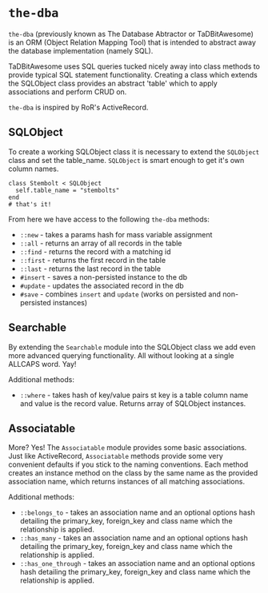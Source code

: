 # `the-dba`

`the-dba` (previously known as The Database Abtractor or TaDBitAwesome) is an ORM (Object Relation Mapping Tool) that is intended to abstract away the database implementation (namely SQL).

TaDBitAwesome uses SQL queries tucked nicely away into class methods to provide typical SQL statement functionality. Creating a class which extends the SQLObject class provides an abstract 'table' which to apply associations and perform CRUD on.

`the-dba` is inspired by RoR's ActiveRecord.

## SQLObject

To create a working SQLObject class it is necessary to extend the `SQLObject` class and set the table_name. `SQLObject` is smart enough to get it's own column names.

```
class Stembolt < SQLObject
  self.table_name = "stembolts"
end
# that's it!
```

From here we have access to the following `the-dba` methods:

* `::new` - takes a params hash for mass variable assignment
* `::all` - returns an array of all records in the table
* `::find` - returns the record with a matching id
* `::first` - returns the first record in the table
* `::last` - returns the last record in the table
* `#insert` - saves a non-persisted instance to the db
* `#update` - updates the associated record in the db
* `#save` - combines `insert` and `update` (works on persisted and non-persisted instances)

## Searchable

By extending the `Searchable` module into the SQLObject class we add even more advanced querying functionality. All without looking at a single ALLCAPS word. Yay!

Additional methods:

* `::where` - takes hash of key/value pairs st key is a table column name and value is the record value. Returns array of SQLObject instances.

## Associatable

More? Yes! The `Associatable` module provides some basic associations. Just like ActiveRecord, `Associatable` methods provide some very convenient defaults if you stick to the naming conventions. Each method creates an instance method on the class by the same name as the provided association name, which returns instances of all matching associations.

Additional methods:

* `::belongs_to` - takes an association name and an optional options hash detailing the primary_key, foreign_key and class name which the relationship is applied.
* `::has_many` - takes an association name and an optional options hash detailing the primary_key, foreign_key and class name which the relationship is applied.
* `::has_one_through` - takes an association name and an optional options hash detailing the primary_key, foreign_key and class name which the relationship is applied.
